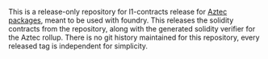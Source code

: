 This is a release-only repository for l1-contracts release for [Aztec packages](https://github.com/AztecProtocol/aztec-packages), meant to be used with foundry. This releases the solidity contracts from the repository, along with the generated solidity verifier for the Aztec rollup. There is no git history maintained for this repository, every released tag is independent for simplicity.
